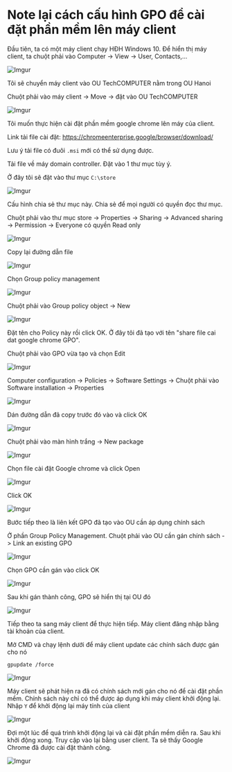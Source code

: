 # Note lại cách cấu hình GPO để cài đặt phần mềm lên máy client

Đầu tiên, ta có một máy client chạy HĐH Windows 10. Để hiển thị máy client, ta chuột phải vào Computer -> View -> User, Contacts,...

![Imgur](https://i.imgur.com/vDSq8Ir.png)

Tôi sẽ chuyển máy client vào OU TechCOMPUTER nằm trong OU Hanoi

Chuột phải vào máy client -> Move -> đặt vào OU TechCOMPUTER

![Imgur](https://i.imgur.com/ZBxZRIz.png)

Tôi muốn thực hiện cài đặt phần mềm google chrome lên máy của client. 

Link tải file cài đặt: https://chromeenterprise.google/browser/download/

Lưu ý tải file có đuôi `.msi` mới có thể sử dụng được.

Tải file về máy domain controller. Đặt vào 1 thư mục tùy ý.

Ở đây tôi sẽ đặt vào thư mục `C:\store`

![Imgur](https://i.imgur.com/oEfqFj9.png)

Cấu hình chia sẻ thư mục này. Chia sẻ để mọi người có quyền đọc thư mục.

Chuột phải vào thư mục store -> Properties -> Sharing -> Advanced sharing -> Permission -> Everyone có quyền Read only

![Imgur](https://i.imgur.com/2CfhBP0.png)

Copy lại đường dẫn file 

![Imgur](https://i.imgur.com/vRPeYLL.png)

Chọn Group policy management

![Imgur](https://i.imgur.com/ldDY6k2.png)

Chuột phải vào Group policy object -> New

![Imgur](https://i.imgur.com/DnNc1g3.png)

Đặt tên cho Policy này rồi click OK. Ở đây tôi đã tạo với tên "share file cai dat google chrome GPO".

Chuột phải vào GPO vừa tạo và chọn Edit

![Imgur](https://i.imgur.com/F2w8ySB.png)

Computer configuration -> Policies -> Software Settings -> Chuột phải vào Software installation -> Properties

![Imgur](https://i.imgur.com/OW6kXTy.png)

Dán đường dẫn đã copy trước đó vào và click OK

![Imgur](https://i.imgur.com/lrlggME.png)

Chuột phải vào màn hình trắng -> New package

![Imgur](https://i.imgur.com/Xkv5CbM.png)

Chọn file cài đặt Google chrome và click Open

![Imgur](https://i.imgur.com/U5TfSRd.png)

Click OK

![Imgur](https://i.imgur.com/znddPHF.png)

Bước tiếp theo là liên kết GPO đã tạo vào OU cần áp dụng chính sách

Ở phần Group Policy Management. Chuột phải vào OU cần gán chính sách -> Link an existing GPO

![Imgur](https://i.imgur.com/cu0Mi9w.png)

Chọn GPO cần gán vào click OK

![Imgur](https://i.imgur.com/PNwMiqK.png)

Sau khi gán thành công, GPO sẽ hiển thị tại OU đó

![Imgur](https://i.imgur.com/qDD4wVP.png)

Tiếp theo ta sang máy client để thực hiện tiếp. Máy client đăng nhập bằng tài khoản của client.

Mở CMD và chạy lệnh dưới để máy client update các chính sách được gán cho nó

    gpupdate /force

![Imgur](https://i.imgur.com/XRNb3YG.png)

Máy client sẽ phát hiện ra đã có chính sách mới gán cho nó để cài đặt phần mềm. Chính sách này chỉ có thể được áp dụng khi máy client khởi động lại. Nhập `Y` để khởi động lại máy tính của client

![Imgur](https://i.imgur.com/kYkCAEe.png)

Đợi một lúc để quá trình khởi động lại và cài đặt phần mềm diễn ra. Sau khi khởi động xong. Truy cập vào lại bằng user client. Ta sẽ thấy Google Chrome đã được cài đặt thành công.

![Imgur](https://i.imgur.com/08BfKYI.png)

